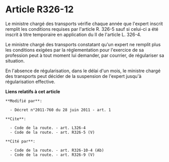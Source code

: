 # Article R326-12

Le ministre chargé des transports vérifie chaque année que l'expert inscrit remplit les conditions requises par l'article R.
326-5 sauf si celui-ci a été inscrit à titre temporaire en application du II de l'article L. 326-4. 

Le ministre chargé des transports constatant qu'un expert ne remplit plus les conditions exigées par la réglementation pour
l'exercice de sa profession peut à tout moment lui demander, par courrier, de régulariser sa situation. 

En l'absence de régularisation, dans le délai d'un mois, le ministre chargé des transports peut décider de la suspension de
l'expert jusqu'à régularisation effective.

**Liens relatifs à cet article**

	**Modifié par**:

	  - Décret n°2011-760 du 28 juin 2011 - art. 1

	**Cite**:

	  - Code de la route. - art. L326-4
	  - Code de la route. - art. R326-5 (V)

	**Cité par**:

	  - Code de la route. - art. R326-10-4 (Ab)
	  - Code de la route. - art. R326-9 (V)
